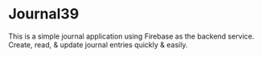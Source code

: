 # Journal39
This is a simple journal application using Firebase as the backend service. Create, read, &amp; update journal entries quickly &amp; easily. 
